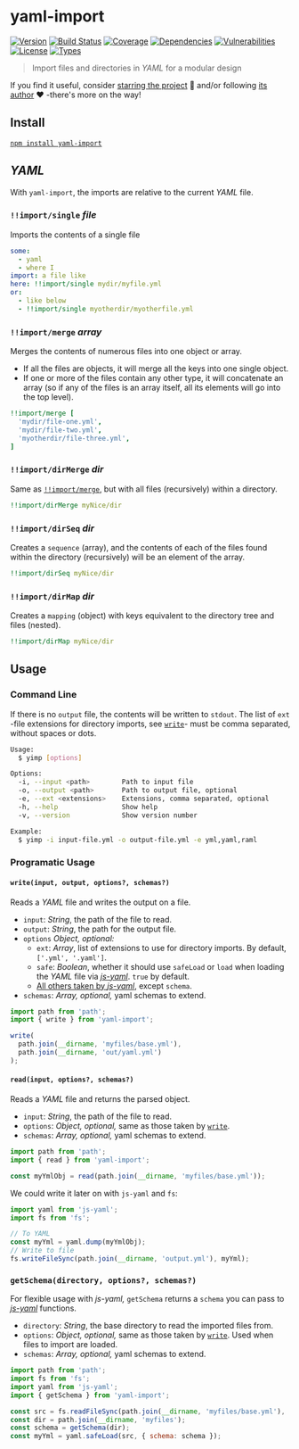# yaml-import

[![Version](https://img.shields.io/npm/v/yaml-import.svg)](https://www.npmjs.com/package/yaml-import)
[![Build Status](https://img.shields.io/travis/rafamel/yaml-import/master.svg)](https://travis-ci.org/rafamel/yaml-import)
[![Coverage](https://img.shields.io/coveralls/rafamel/yaml-import/master.svg)](https://coveralls.io/github/rafamel/yaml-import)
[![Dependencies](https://img.shields.io/david/rafamel/yaml-import.svg)](https://david-dm.org/rafamel/yaml-import)
[![Vulnerabilities](https://img.shields.io/snyk/vulnerabilities/npm/yaml-import.svg)](https://snyk.io/test/npm/yaml-import)
[![License](https://img.shields.io/github/license/rafamel/yaml-import.svg)](https://github.com/rafamel/yaml-import/blob/master/LICENSE)
[![Types](https://img.shields.io/npm/types/yaml-import.svg)](https://www.npmjs.com/package/yaml-import)

> Import files and directories in *YAML* for a modular design

If you find it useful, consider [starring the project](https://github.com/rafamel/yaml-import) 💪 and/or following [its author](https://github.com/rafamel) ❤️ -there's more on the way!

## Install

[`npm install yaml-import`](https://www.npmjs.com/package/yaml-import)

## *YAML*

With `yaml-import`, the imports are relative to the current *YAML* file.

### `!!import/single` *file*

Imports the contents of a single file

```yaml
some:
  - yaml
  - where I
import: a file like
here: !!import/single mydir/myfile.yml
or:
  - like below
  - !!import/single myotherdir/myotherfile.yml
```

### `!!import/merge` *array*

Merges the contents of numerous files into one object or array.

- If all the files are objects, it will merge all the keys into one single object.
- If one or more of the files contain any other type, it will concatenate an array (so if any of the files is an array itself, all its elements will go into the top level).

```yaml
!!import/merge [
  'mydir/file-one.yml',
  'mydir/file-two.yml',
  'myotherdir/file-three.yml',
]
```

### `!!import/dirMerge` *dir*

Same as [`!!import/merge`](#importmerge-array), but with all files (recursively) within a directory.

```yaml
!!import/dirMerge myNice/dir
```

### `!!import/dirSeq` *dir*

Creates a `sequence` (array), and the contents of each of the files found within the directory (recursively) will be an element of the array.

```yaml
!!import/dirSeq myNice/dir
```

### `!!import/dirMap` *dir*

Creates a `mapping` (object) with keys equivalent to the directory tree and files (nested).

```yaml
!!import/dirMap myNice/dir
```

## Usage

### Command Line

If there is no `output` file, the contents will be written to `stdout`. The list of `ext` -file extensions for directory imports, see [`write`](#writeinput-output-options-schemas)- must be comma separated, without spaces or dots.

```bash
Usage:
  $ yimp [options]

Options:
  -i, --input <path>        Path to input file
  -o, --output <path>       Path to output file, optional
  -e, --ext <extensions>    Extensions, comma separated, optional
  -h, --help                Show help
  -v, --version             Show version number

Example:
  $ yimp -i input-file.yml -o output-file.yml -e yml,yaml,raml
```

### Programatic Usage

#### `write(input, output, options?, schemas?)`

Reads a *YAML* file and writes the output on a file.

- `input`: *String*, the path of the file to read.
- `output`: *String*, the path for the output file.
- `options` *Object, optional:*
  - `ext`: *Array*, list of extensions to use for directory imports. By default, `['.yml', '.yaml']`.
  - `safe`: *Boolean*, whether it should use `safeLoad` or `load` when loading the *YAML* file via [*js-yaml*](https://www.npmjs.com/package/js-yaml). `true` by default.
  - [All others taken by *js-yaml*](https://github.com/nodeca/js-yaml#safeload-string---options-), except `schema`.
- `schemas`: *Array, optional,* yaml schemas to extend.

```javascript
import path from 'path';
import { write } from 'yaml-import';

write(
  path.join(__dirname, 'myfiles/base.yml'),
  path.join(__dirname, 'out/yaml.yml')
);
```

#### `read(input, options?, schemas?)`

Reads a *YAML* file and returns the parsed object.

- `input`: *String*, the path of the file to read.
- `options`: *Object, optional,* same as those taken by [`write`](#writeinput-output-options-schemas).
- `schemas`: *Array, optional,* yaml schemas to extend.

```javascript
import path from 'path';
import { read } from 'yaml-import';

const myYmlObj = read(path.join(__dirname, 'myfiles/base.yml'));
```

We could write it later on with `js-yaml` and `fs`:

```javascript
import yaml from 'js-yaml';
import fs from 'fs';

// To YAML
const myYml = yaml.dump(myYmlObj);
// Write to file
fs.writeFileSync(path.join(__dirname, 'output.yml'), myYml);
```

### `getSchema(directory, options?, schemas?)`

For flexible usage with *js-yaml,* `getSchema` returns a `schema` you can pass to [*js-yaml*](https://www.npmjs.com/package/js-yaml) functions.

- `directory`: *String*, the base directory to read the imported files from.
- `options`: *Object, optional,* same as those taken by [`write`](#writeinput-output-options-schemas). Used when files to import are loaded.
- `schemas`: *Array, optional,* yaml schemas to extend.

```javascript
import path from 'path';
import fs from 'fs';
import yaml from 'js-yaml';
import { getSchema } from 'yaml-import';

const src = fs.readFileSync(path.join(__dirname, 'myfiles/base.yml'), 'utf8');
const dir = path.join(__dirname, 'myfiles');
const schema = getSchema(dir);
const myYml = yaml.safeLoad(src, { schema: schema });
```
